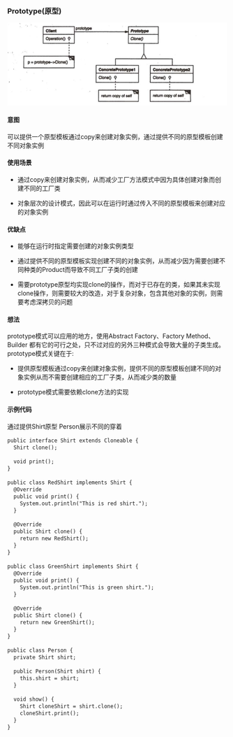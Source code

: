 
### Prototype(原型)

![image](https://github.com/chenhh23/Design-Patterns/blob/master/design-picture/prototype.png)

#### 意图

可以提供一个原型模板通过copy来创建对象实例，通过提供不同的原型模板创建不同对象实例

#### 使用场景

- 通过copy来创建对象实例，从而减少工厂方法模式中因为具体创建对象而创建不同的工厂类

- 对象层次的设计模式，因此可以在运行时通过传入不同的原型模板来创建对应的对象实例

#### 优缺点

- 能够在运行时指定需要创建的对象实例类型

- 通过提供不同的原型模板实现创建不同的对象实例，从而减少因为需要创建不同种类的Product而导致不同工厂子类的创建

- 需要prototype原型均实现clone的操作，而对于已存在的类，如果其未实现clone操作，则需要较大的改造，对于复杂对象，包含其他对象的实例，则需要考虑深拷贝的问题

#### 想法

prototype模式可以应用的地方，使用Abstract Factory、Factory Method、Builder 都有它的可行之处，只不过对应的另外三种模式会导致大量的子类生成。prototype模式关键在于:

- 提供原型模板通过copy来创建对象实例，提供不同的原型模板创建不同的对象实例从而不需要创建相应的工厂子类，从而减少类的数量

- prototype模式需要依赖clone方法的实现

#### 示例代码

通过提供Shirt原型 Person展示不同的穿着

```
public interface Shirt extends Cloneable {
  Shirt clone();

  void print();
}

public class RedShirt implements Shirt {
  @Override
  public void print() {
    System.out.println("This is red shirt.");
  }

  @Override
  public Shirt clone() {
    return new RedShirt();
  }
}

public class GreenShirt implements Shirt {
  @Override
  public void print() {
    System.out.println("This is green shirt.");
  }

  @Override
  public Shirt clone() {
    return new GreenShirt();
  }
}

public class Person {
  private Shirt shirt;

  public Person(Shirt shirt) {
    this.shirt = shirt;
  }

  void show() {
    Shirt cloneShirt = shirt.clone();
    cloneShirt.print();
  }
}
```
